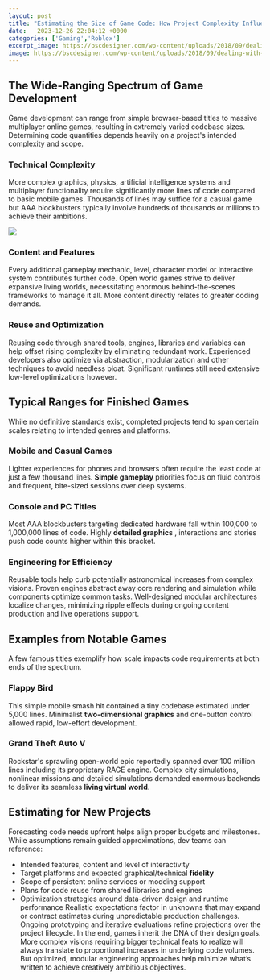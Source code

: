 ```yaml
---
layout: post
title: "Estimating the Size of Game Code: How Project Complexity Influences Code Quantities"
date:   2023-12-26 22:04:12 +0000
categories: ['Gaming','Roblox']
excerpt_image: https://bscdesigner.com/wp-content/uploads/2018/09/dealing-with-complexity-metrics-1024x778.png
image: https://bscdesigner.com/wp-content/uploads/2018/09/dealing-with-complexity-metrics-1024x778.png
---
```


## The Wide-Ranging Spectrum of Game Development 
Game development can range from simple browser-based titles to massive multiplayer online games, resulting in extremely varied codebase sizes. Determining code quantities depends heavily on a project's intended complexity and scope. 
### **Technical Complexity** 
More complex graphics, physics, artificial intelligence systems and multiplayer functionality require significantly more lines of code compared to basic mobile games. Thousands of lines may suffice for a casual game but AAA blockbusters typically involve hundreds of thousands or millions to achieve their ambitions. 

![](https://bscdesigner.com/wp-content/uploads/2018/09/dealing-with-complexity-metrics-1024x778.png)
### **Content and Features**
Every additional gameplay mechanic, level, character model or interactive system contributes further code. Open world games strive to deliver expansive living worlds, necessitating enormous behind-the-scenes frameworks to manage it all. More content directly relates to greater coding demands.
### **Reuse and Optimization**  
Reusing code through shared tools, engines, libraries and variables can help offset rising complexity by eliminating redundant work. Experienced developers also optimize via abstraction, modularization and other techniques to avoid needless bloat. Significant runtimes still need extensive low-level optimizations however.
## Typical Ranges for Finished Games
While no definitive standards exist, completed projects tend to span certain scales relating to intended genres and platforms.
### **Mobile and Casual Games**
Lighter experiences for phones and browsers often require the least code at just a few thousand lines. **Simple gameplay** priorities focus on fluid controls and frequent, bite-sized sessions over deep systems.
### **Console and PC Titles**  
Most AAA blockbusters targeting dedicated hardware fall within 100,000 to 1,000,000 lines of code. Highly **detailed graphics** , interactions and stories push code counts higher within this bracket.
### Engineering for Efficiency 
Reusable tools help curb potentially astronomical increases from complex visions. Proven engines abstract away core rendering and simulation while components optimize common tasks. Well-designed modular architectures localize changes, minimizing ripple effects during ongoing content production and live operations support.
## Examples from Notable Games
A few famous titles exemplify how scale impacts code requirements at both ends of the spectrum. 
### **Flappy Bird** 
This simple mobile smash hit contained a tiny codebase estimated under 5,000 lines. Minimalist **two-dimensional graphics** and one-button control allowed rapid, low-effort development.
### **Grand Theft Auto V**
Rockstar's sprawling open-world epic reportedly spanned over 100 million lines including its proprietary RAGE engine. Complex city simulations, nonlinear missions and detailed simulations demanded enormous backends to deliver its seamless **living virtual world**.
## Estimating for New Projects      
Forecasting code needs upfront helps align proper budgets and milestones. While assumptions remain guided approximations, dev teams can reference:
- Intended features, content and level of interactivity
- Target platforms and expected graphical/technical **fidelity**  
- Scope of persistent online services or modding support
- Plans for code reuse from shared libraries and engines
- Optimization strategies around data-driven design and runtime performance
Realistic expectations factor in unknowns that may expand or contract estimates during unpredictable production challenges. Ongoing prototyping and iterative evaluations refine projections over the project lifecycle.
In the end, games inherit the DNA of their design goals. More complex visions requiring bigger technical feats to realize will always translate to proportional increases in underlying code volumes. But optimized, modular engineering approaches help minimize what’s written to achieve creatively ambitious objectives.